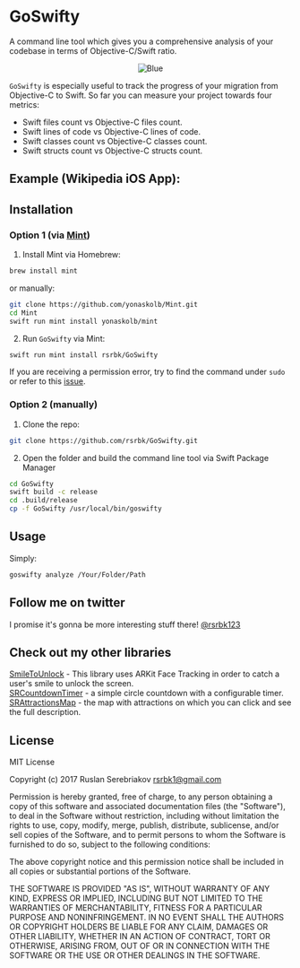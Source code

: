 # GoSwifty

A command line tool which gives you a comprehensive analysis of your codebase in terms of Objective-C/Swift ratio.

<p align="center">
    <img src="https://github.com/rsrbk/GoSwifty/blob/master/logo.png?raw=true" alt="Blue"/>
</p>

`GoSwifty` is especially useful to track the progress of your migration from Objective-C to Swift. So far you can measure your project towards four metrics:
- Swift files count vs Objective-C files count.
- Swift lines of code vs Objective-C lines of code.
- Swift classes count vs Objective-C classes count.
- Swift structs count vs Objective-C structs count.

## Example (Wikipedia iOS App):

## Installation
### Option 1 (via [Mint](https://github.com/yonaskolb/Mint))
1. Install Mint via Homebrew:
```sh
brew install mint
```
or manually:
```sh
git clone https://github.com/yonaskolb/Mint.git
cd Mint
swift run mint install yonaskolb/mint
```
2. Run `GoSwifty` via Mint:
```sh
swift run mint install rsrbk/GoSwifty
```
If you are receiving a permission error, try to find the command under `sudo` or refer to this [issue](https://github.com/yonaskolb/Mint/issues/188).
### Option 2 (manually)
1. Clone the repo:
```sh
git clone https://github.com/rsrbk/GoSwifty.git
```
2. Open the folder and build the command line tool via Swift Package Manager
```sh
cd GoSwifty
swift build -c release
cd .build/release
cp -f GoSwifty /usr/local/bin/goswifty
```

## Usage
Simply:
```sh
goswifty analyze /Your/Folder/Path
```

## Follow me on twitter
I promise it's gonna be more interesting stuff there! [@rsrbk123](https://twitter.com/rsrbk123)

## Check out my other libraries

[SmileToUnlock](https://github.com/rsrbk/SmileToUnlock) - This library uses ARKit Face Tracking in order to catch a user's smile to unlock the screen.<br>
[SRCountdownTimer](https://github.com/rsrbk/SRCountdownTimer) - a simple circle countdown with a configurable timer.<br>
[SRAttractionsMap](https://github.com/rsrbk/SRAttractionsMap) - the map with attractions on which you can click and see the full description.

## License
 MIT License

 Copyright (c) 2017 Ruslan Serebriakov <rsrbk1@gmail.com>

 Permission is hereby granted, free of charge, to any person obtaining a copy
 of this software and associated documentation files (the "Software"), to deal
 in the Software without restriction, including without limitation the rights
 to use, copy, modify, merge, publish, distribute, sublicense, and/or sell
 copies of the Software, and to permit persons to whom the Software is
 furnished to do so, subject to the following conditions:

 The above copyright notice and this permission notice shall be included in all
 copies or substantial portions of the Software.

 THE SOFTWARE IS PROVIDED "AS IS", WITHOUT WARRANTY OF ANY KIND, EXPRESS OR
 IMPLIED, INCLUDING BUT NOT LIMITED TO THE WARRANTIES OF MERCHANTABILITY,
 FITNESS FOR A PARTICULAR PURPOSE AND NONINFRINGEMENT. IN NO EVENT SHALL THE
 AUTHORS OR COPYRIGHT HOLDERS BE LIABLE FOR ANY CLAIM, DAMAGES OR OTHER
 LIABILITY, WHETHER IN AN ACTION OF CONTRACT, TORT OR OTHERWISE, ARISING FROM,
 OUT OF OR IN CONNECTION WITH THE SOFTWARE OR THE USE OR OTHER DEALINGS IN THE
 SOFTWARE.
